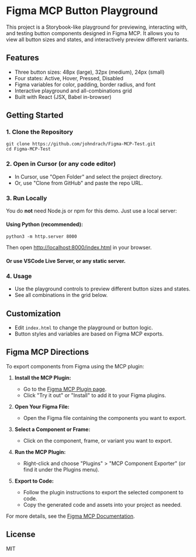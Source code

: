 # Figma MCP Button Playground

This project is a Storybook-like playground for previewing, interacting with, and testing button components designed in Figma MCP. It allows you to view all button sizes and states, and interactively preview different variants.

## Features
- Three button sizes: 48px (large), 32px (medium), 24px (small)
- Four states: Active, Hover, Pressed, Disabled
- Figma variables for color, padding, border radius, and font
- Interactive playground and all-combinations grid
- Built with React (JSX, Babel in-browser)

## Getting Started

### 1. Clone the Repository
```
git clone https://github.com/johndrach/Figma-MCP-Test.git
cd Figma-MCP-Test
```

### 2. Open in Cursor (or any code editor)
- In Cursor, use "Open Folder" and select the project directory.
- Or, use "Clone from GitHub" and paste the repo URL.

### 3. Run Locally
You do **not** need Node.js or npm for this demo. Just use a local server:

#### Using Python (recommended):
```
python3 -m http.server 8000
```
Then open [http://localhost:8000/index.html](http://localhost:8000/index.html) in your browser.

#### Or use VSCode Live Server, or any static server.

### 4. Usage
- Use the playground controls to preview different button sizes and states.
- See all combinations in the grid below.

## Customization
- Edit `index.html` to change the playground or button logic.
- Button styles and variables are based on Figma MCP exports.

## Figma MCP Directions

To export components from Figma using the MCP plugin:

1. **Install the MCP Plugin:**
   - Go to the [Figma MCP Plugin page](https://www.figma.com/community/plugin/1260170796040739647/MCP-Component-Exporter).
   - Click "Try it out" or "Install" to add it to your Figma plugins.

2. **Open Your Figma File:**
   - Open the Figma file containing the components you want to export.

3. **Select a Component or Frame:**
   - Click on the component, frame, or variant you want to export.

4. **Run the MCP Plugin:**
   - Right-click and choose "Plugins" > "MCP Component Exporter" (or find it under the Plugins menu).

5. **Export to Code:**
   - Follow the plugin instructions to export the selected component to code.
   - Copy the generated code and assets into your project as needed.

For more details, see the [Figma MCP Documentation](https://www.figma.com/community/plugin/1260170796040739647/MCP-Component-Exporter).

## License
MIT 